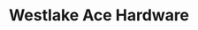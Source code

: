 ---
title: "Westlake Ace Hardware"
url: /omaha/westlake-ace-hardware-center-street/
shop: Eisenwaren
---